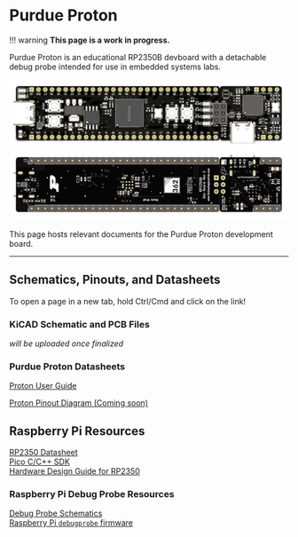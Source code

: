 # Purdue Proton

!!! warning
    **This page is a work in progress.**

Purdue Proton is an educational RP2350B devboard with a detachable debug probe intended for use in embedded systems labs.  

![front board](assets/front.png)
![back board](assets/back.png)

This page hosts relevant documents for the Purdue Proton development board.

<hr>

## Schematics, Pinouts, and Datasheets


To open a page in a new tab, hold Ctrl/Cmd and click on the link!

### KiCAD Schematic and PCB Files

*will be uploaded once finalized*

### Purdue Proton Datasheets

<!-- Proton User Guide (Coming soon)   -->
[Proton User Guide](assets/Proton%20User%20Guide.pdf)    
<!-- [Proton Pinout Diagram (WIP)]()   -->  
[Proton Pinout Diagram (Coming soon)](assets/Proton%20Pinout%20Diagram.pdf)
  
## Raspberry Pi Resources
[RP2350 Datasheet](https://datasheets.raspberrypi.com/rp2350/rp2350-datasheet.pdf)  
[Pico C/C++ SDK](https://datasheets.raspberrypi.com/pico/raspberry-pi-pico-c-sdk.pdf)  
[Hardware Design Guide for RP2350](https://datasheets.raspberrypi.com/rp2350/hardware-design-with-rp2350.pdf)  

### Raspberry Pi Debug Probe Resources
[Debug Probe Schematics](https://datasheets.raspberrypi.com/debug/raspberry-pi-debug-probe-schematics.pdf)  
[Raspberry Pi `debugprobe` firmware](https://github.com/raspberrypi/debugprobe)
